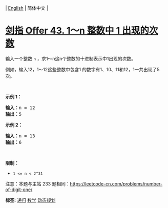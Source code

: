 | [English](README_EN.md) | 简体中文 |

# [剑指 Offer 43. 1～n 整数中 1 出现的次数](https://leetcode-cn.com/problems/1nzheng-shu-zhong-1chu-xian-de-ci-shu-lcof)
<p>输入一个整数 <code>n</code> ，求1～n这n个整数的十进制表示中1出现的次数。</p>

<p>例如，输入12，1～12这些整数中包含1 的数字有1、10、11和12，1一共出现了5次。</p>

<p> </p>

<p><strong>示例 1：</strong></p>

<pre>
<strong>输入：</strong>n = 12
<strong>输出：</strong>5
</pre>

<p><strong>示例 2：</strong></p>

<pre>
<strong>输入：</strong>n = 13
<strong>输出：</strong>6</pre>

<p> </p>

<p><strong>限制：</strong></p>

<ul>
	<li><code>1 <= n < 2^31</code></li>
</ul>

<p>注意：本题与主站 233 题相同：<a href="https://leetcode-cn.com/problems/number-of-digit-one/">https://leetcode-cn.com/problems/number-of-digit-one/</a></p>

**标签:**  [递归](https://leetcode-cn.com/tag/recursion) [数学](https://leetcode-cn.com/tag/math) [动态规划](https://leetcode-cn.com/tag/dynamic-programming) 